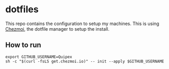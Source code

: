 # dotfiles

This repo contains the configuration to setup my machines. This is using [Chezmoi](https://chezmoi.io), the dotfile manager to setup the install.

## How to run

```shell
export GITHUB_USERNAME=Quipex
sh -c "$(curl -fsLS get.chezmoi.io)" -- init --apply $GITHUB_USERNAME
```
